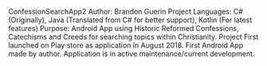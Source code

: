ConfessionSearchApp2
Author: Brandon Guerin
Project Languages: C# (Originally), Java (Translated from C# for better support), Kotlin (For latest features)
Purpose: Android App using Historic Reformed Confessions, Catechisms and Creeds for searching topics within Christianity.
Project First launched on Play store as application in August 2018.
First Android App made by author. 
Application is in active maintenance/current development.

